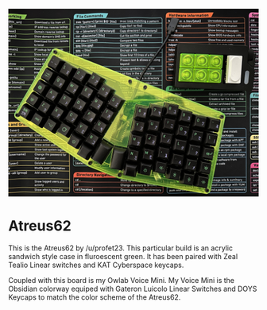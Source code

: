 ![keyboards preview](/images/atreus_and_voice_mini.jpg)

# Atreus62

This is the Atreus62 by /u/profet23. This particular build is an acrylic sandwich style case in fluroescent green. It has been paired with Zeal Tealio Linear switches and KAT Cyberspace keycaps.

Coupled with this board is my Owlab Voice Mini. My Voice Mini is the Obsidian colorway equiped with Gateron Luicolo Linear Switches and DOYS Keycaps to match the color scheme of the Atreus62.